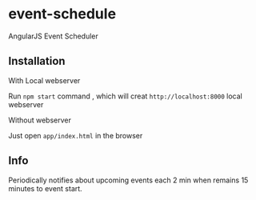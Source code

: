 # event-schedule
AngularJS Event Scheduler

## Installation

With Local webserver

Run  `npm start` command , which will creat `http://localhost:8000` local webserver 

Without webserver

Just open `app/index.html` in the browser

## Info
Periodically notifies about upcoming events each 2 min when remains 15 minutes to event start.
